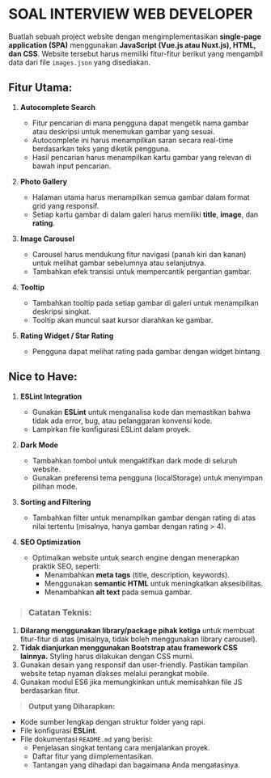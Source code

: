# SOAL INTERVIEW WEB DEVELOPER

Buatlah sebuah project website dengan mengimplementasikan **single-page application (SPA)** menggunakan **JavaScript (Vue.js atau Nuxt.js), HTML, dan CSS**. Website tersebut harus memiliki fitur-fitur berikut yang mengambil data dari file `images.json` yang disediakan.


## Fitur Utama:

1.  **Autocomplete Search**
    
    -   Fitur pencarian di mana pengguna dapat mengetik nama gambar atau deskripsi untuk menemukan gambar yang sesuai.
    -   Autocomplete ini harus menampilkan saran secara real-time berdasarkan teks yang diketik pengguna.
    -   Hasil pencarian harus menampilkan kartu gambar yang relevan di bawah input pencarian.
2.  **Photo Gallery**
    
    -   Halaman utama harus menampilkan semua gambar dalam format grid yang responsif.
    -   Setiap kartu gambar di dalam galeri harus memiliki **title**, **image**, dan **rating**.
3.  **Image Carousel**
    
    -   Carousel harus mendukung fitur navigasi (panah kiri dan kanan) untuk melihat gambar sebelumnya atau selanjutnya.
    -   Tambahkan efek transisi untuk mempercantik pergantian gambar.
4.  **Tooltip**
    
    -   Tambahkan tooltip pada setiap gambar di galeri untuk menampilkan deskripsi singkat.
    -   Tooltip akan muncul saat kursor diarahkan ke gambar.
5.  **Rating Widget / Star Rating**
    
    -   Pengguna dapat melihat rating pada gambar dengan widget bintang.
    

## **Nice to Have:**

1.  **ESLint Integration**
    
    -   Gunakan **ESLint** untuk menganalisa kode dan memastikan bahwa tidak ada error, bug, atau pelanggaran konvensi kode.
    -   Lampirkan file konfigurasi ESLint dalam proyek.
2.  **Dark Mode**
    
    -   Tambahkan tombol untuk mengaktifkan dark mode di seluruh website.
    -   Gunakan preferensi tema pengguna (localStorage) untuk menyimpan pilihan mode.
3.  **Sorting and Filtering**
    
    -   Tambahkan filter untuk menampilkan gambar dengan rating di atas nilai tertentu (misalnya, hanya gambar dengan rating > 4).
4.  **SEO Optimization**
    
    -   Optimalkan website untuk search engine dengan menerapkan praktik SEO, seperti:
        -   Menambahkan **meta tags** (title, description, keywords).
        -   Menggunakan **semantic HTML** untuk meningkatkan aksesibilitas.
        -   Menambahkan **alt text** pada semua gambar.


>### **Catatan Teknis:**

1.  **Dilarang menggunakan library/package pihak ketiga** untuk membuat fitur-fitur di atas (misalnya, tidak boleh menggunakan library carousel).
2.  **Tidak dianjurkan menggunakan Bootstrap atau framework CSS lainnya.** Styling harus dilakukan dengan CSS murni.
3.  Gunakan desain yang responsif dan user-friendly. Pastikan tampilan website tetap nyaman diakses melalui perangkat mobile.
4.  Gunakan modul ES6 jika memungkinkan untuk memisahkan file JS berdasarkan fitur.


>**Output yang Diharapkan:**

-   Kode sumber lengkap dengan struktur folder yang rapi.
-   File konfigurasi **ESLint**.
-   File dokumentasi `README.md` yang berisi:
    -   Penjelasan singkat tentang cara menjalankan proyek.
    -   Daftar fitur yang diimplementasikan.
    -   Tantangan yang dihadapi dan bagaimana Anda mengatasinya.
